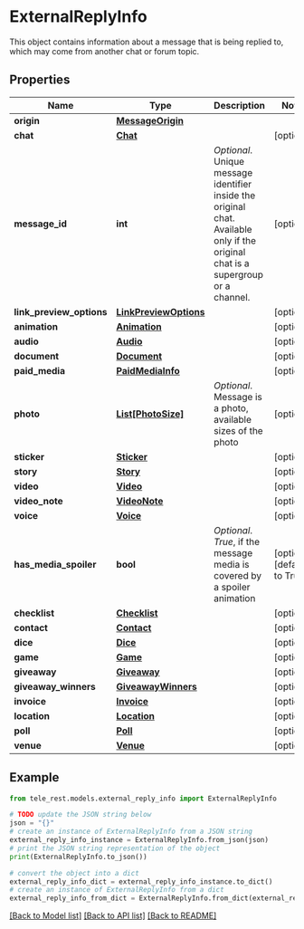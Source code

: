 # ExternalReplyInfo

This object contains information about a message that is being replied to, which may come from another chat or forum topic.

## Properties

Name | Type | Description | Notes
------------ | ------------- | ------------- | -------------
**origin** | [**MessageOrigin**](MessageOrigin.md) |  | 
**chat** | [**Chat**](Chat.md) |  | [optional] 
**message_id** | **int** | *Optional*. Unique message identifier inside the original chat. Available only if the original chat is a supergroup or a channel. | [optional] 
**link_preview_options** | [**LinkPreviewOptions**](LinkPreviewOptions.md) |  | [optional] 
**animation** | [**Animation**](Animation.md) |  | [optional] 
**audio** | [**Audio**](Audio.md) |  | [optional] 
**document** | [**Document**](Document.md) |  | [optional] 
**paid_media** | [**PaidMediaInfo**](PaidMediaInfo.md) |  | [optional] 
**photo** | [**List[PhotoSize]**](PhotoSize.md) | *Optional*. Message is a photo, available sizes of the photo | [optional] 
**sticker** | [**Sticker**](Sticker.md) |  | [optional] 
**story** | [**Story**](Story.md) |  | [optional] 
**video** | [**Video**](Video.md) |  | [optional] 
**video_note** | [**VideoNote**](VideoNote.md) |  | [optional] 
**voice** | [**Voice**](Voice.md) |  | [optional] 
**has_media_spoiler** | **bool** | *Optional*. *True*, if the message media is covered by a spoiler animation | [optional] [default to True]
**checklist** | [**Checklist**](Checklist.md) |  | [optional] 
**contact** | [**Contact**](Contact.md) |  | [optional] 
**dice** | [**Dice**](Dice.md) |  | [optional] 
**game** | [**Game**](Game.md) |  | [optional] 
**giveaway** | [**Giveaway**](Giveaway.md) |  | [optional] 
**giveaway_winners** | [**GiveawayWinners**](GiveawayWinners.md) |  | [optional] 
**invoice** | [**Invoice**](Invoice.md) |  | [optional] 
**location** | [**Location**](Location.md) |  | [optional] 
**poll** | [**Poll**](Poll.md) |  | [optional] 
**venue** | [**Venue**](Venue.md) |  | [optional] 

## Example

```python
from tele_rest.models.external_reply_info import ExternalReplyInfo

# TODO update the JSON string below
json = "{}"
# create an instance of ExternalReplyInfo from a JSON string
external_reply_info_instance = ExternalReplyInfo.from_json(json)
# print the JSON string representation of the object
print(ExternalReplyInfo.to_json())

# convert the object into a dict
external_reply_info_dict = external_reply_info_instance.to_dict()
# create an instance of ExternalReplyInfo from a dict
external_reply_info_from_dict = ExternalReplyInfo.from_dict(external_reply_info_dict)
```
[[Back to Model list]](../README.md#documentation-for-models) [[Back to API list]](../README.md#documentation-for-api-endpoints) [[Back to README]](../README.md)


